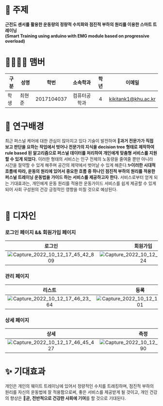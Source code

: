 
# 🎈 주제

<strong> 근전도 센서를 활용한 운동량의 정량적 수치화와 점진적 부하의 원리를 이용한 스마트 트레이닝 </strong>  
<strong> (Smart Training using arduino with EMG module based on progressive overload) </strong>


# 👨‍👨‍👧‍👦 맴버

|구분|성명|학번|소속학과|학년|이메일|
|---|---|:-:|:-:|:-:|:-:|
|학생|최현준|2017104037|컴퓨터공학과|4|kikitank1@khu.ac.kr|

# 🎨 연구배경


최근 퍼스널 케어에 대한 관심이 많아지고 있다 기술이 발전하며 <strong>🚨과거 전문가가 직접 보고 판단을 요하는 작업에서 벗어나 전문가의 지식을 decision tree 형태로 제작하여 rule based 된 알고리즘으로 퍼스널 데이터를 처리하여 개인에게 맞춤형 서비스를 지원할 수 있게 되었다.</strong> 이러한 형태의 서비스는 인구 전체의 노동량을 줄여줄 뿐만 아니라 시간을 절약할 수 있게 해주며 공간의 제약에서 벗어날 수 있게 해준다.<strong>✨이러한 시대적 흐름에 따라, 운동의 원리에 있어서 중요한 흐름 중 하나인 점진적 부하의 원리를 적용한 퍼스널 트레이닝 운동법을 가이드 하는 서비스를 제공하고자 한다.</strong> 서비스로부터 얻게 되는 기대효과는, 개인에게 운동 원리를 적용한 운동가이드 서비스를 쉽게 제공할 수 있게 되어 사회 구성원의 건강 긍정적인 영향을 미칠 것으로 예상된다.<br><br>


# 🎉 디자인

### 로그인 페이지 && 회원가입 페이지
|로그인|회원가입|
|:-:|:-:|
|![Capture_2022_10_12_17_45_42_809](https://user-images.githubusercontent.com/102128108/195295964-5716bce4-b717-4a5a-a80b-59922f44abb0.png)|![Capture_2022_10_12_17_45_54_224](https://user-images.githubusercontent.com/102128108/195296040-923db2f8-0f01-4a9c-8117-52d904f6756c.png)|

### 관리 페이지
|리스트|등록|제거|
|:-:|:-:|:-:|
|![Capture_2022_10_12_17_46_23_64](https://user-images.githubusercontent.com/102128108/195296070-9f50a4ae-5e3d-4eb3-a1fc-f25341a55efb.png)|![Capture_2022_10_12_17_46_11_701](https://user-images.githubusercontent.com/102128108/195296060-1ac8951b-2c77-48e4-a706-12c5279d5c8a.png)|![Capture_2022_10_12_17_46_35_564](https://user-images.githubusercontent.com/102128108/195296076-bfed48e8-304c-4247-ab3e-31725095226a.png)|

### 상세 페이지
|상세|측정|
|:-:|:-:|
|![Capture_2022_10_12_17_46_45_427](https://user-images.githubusercontent.com/102128108/195296096-71c3443b-a29c-4418-95be-3cd478cda3fc.png)|![Capture_2022_10_12_17_46_54_490](https://user-images.githubusercontent.com/102128108/195296102-5c0846ca-7ab1-4f42-ad1c-fa4a8cc757df.png)


# ✨ 기대효과

개인은 개인의 웨이트 트레이닝에 있어서 정량적인 수치를 트래킹하며, 점진적 부하의 원리를 자신의 운동법에 잘 적용함으로써, 좋은 서비스를 제공받게 될 것이고, 개인 건강의 향상은 <strong>🎉곧, 전반적으로 건강한 사회에 기여</strong>를 할 것으로 기대된다.
